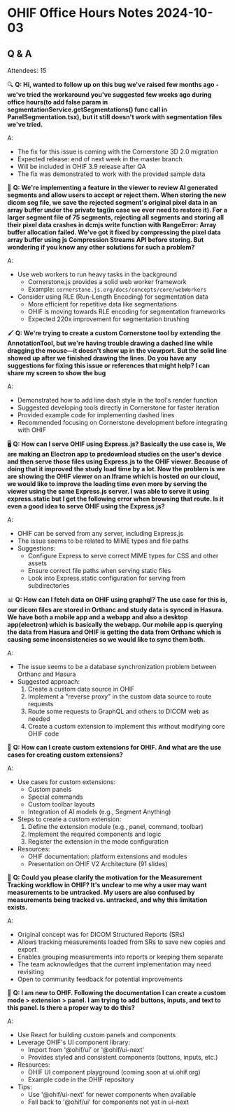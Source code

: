 # OHIF Office Hours Notes 2024-10-03

## Q & A

Attendees: 15

🔍 **Q: Hi, wanted to follow up on this bug we've raised few months ago - we've tried the workaround you've suggested few weeks ago during office hours(to add false param in segmentationService.getSegmentations() func call in PanelSegmentation.tsx), but it still doesn't work with segmentation files we've tried.**

A:
- The fix for this issue is coming with the Cornerstone 3D 2.0 migration
- Expected release: end of next week in the master branch
- Will be included in OHIF 3.9 release after QA
- The fix was demonstrated to work with the provided sample data

💾 **Q: We're implementing a feature in the viewer to review AI generated segments and allow users to accept or reject them. When storing the new dicom seg file, we save the rejected segment's original pixel data in an array buffer under the private tag(in case we ever need to restore it). For a larger segment file of 75 segments, rejecting all segments and storing all their pixel data crashes in dcmjs write function with RangeError: Array buffer allocation failed. We've got it fixed by compressing the pixel data array buffer using js Compression Streams API before storing. But wondering if you know any other solutions for such a problem?**

A:
- Use web workers to run heavy tasks in the background
  - Cornerstone.js provides a solid web worker framework
  - Example: `cornerstone.js.org/docs/concepts/core/webWorkers`
- Consider using RLE (Run-Length Encoding) for segmentation data
  - More efficient for repetitive data like segmentations
  - OHIF is moving towards RLE encoding for segmentation frameworks
  - Expected 220x improvement for segmentation brushing

🖌️ **Q: We're trying to create a custom Cornerstone tool by extending the AnnotationTool, but we're having trouble drawing a dashed line while dragging the mouse—it doesn't show up in the viewport. But the solid line showed up after we finished drawing the lines. Do you have any suggestions for fixing this issue or references that might help? I can share my screen to show the bug**

A:
- Demonstrated how to add line dash style in the tool's render function
- Suggested developing tools directly in Cornerstone for faster iteration
- Provided example code for implementing dashed lines
- Recommended focusing on Cornerstone development before integrating with OHIF

🖥️ **Q: How can I serve OHIF using Express.js? Basically the use case is, We are making an Electron app to predownload studies on the user's device and then serve those files using Express.js to the OHIF viewer. Because of doing that it improved the study load time by a lot. Now the problem is we are showing the OHIF viewer on an Iframe which is hosted on our cloud, we would like to improve the loading time even more by serving the viewer using the same Express.js server. I was able to serve it using express.static but I get the following error when browsing that route. Is it even a good idea to serve OHIF using the Express.js?**

A:
- OHIF can be served from any server, including Express.js
- The issue seems to be related to MIME types and file paths
- Suggestions:
  - Configure Express to serve correct MIME types for CSS and other assets
  - Ensure correct file paths when serving static files
  - Look into Express.static configuration for serving from subdirectories

📊 **Q: How can I fetch data on OHIF using graphql? The use case for this is, our dicom files are stored in Orthanc and study data is synced in Hasura. We have both a mobile app and a webapp and also a desktop app(electron) which is basically the webapp. Our mobile app is querying the data from Hasura and OHIF is getting the data from Orthanc which is causing some inconsistencies so we would like to sync them both.**

A:
- The issue seems to be a database synchronization problem between Orthanc and Hasura
- Suggested approach:
  1. Create a custom data source in OHIF
  2. Implement a "reverse proxy" in the custom data source to route requests
  3. Route some requests to GraphQL and others to DICOM web as needed
  4. Create a custom extension to implement this without modifying core OHIF code

🧩 **Q: How can I create custom extensions for OHIF. And what are the use cases for creating custom extensions?**

A:
- Use cases for custom extensions:
  - Custom panels
  - Special commands
  - Custom toolbar layouts
  - Integration of AI models (e.g., Segment Anything)
- Steps to create a custom extension:
  1. Define the extension module (e.g., panel, command, toolbar)
  2. Implement the required components and logic
  3. Register the extension in the mode configuration
- Resources:
  - OHIF documentation: platform extensions and modules
  - Presentation on OHIF V2 Architecture (91 slides)

📏 **Q: Could you please clarify the motivation for the Measurement Tracking workflow in OHIF? It's unclear to me why a user may want measurements to be untracked. My users are also confused by measurements being tracked vs. untracked, and why this limitation exists.**

A:
- Original concept was for DICOM Structured Reports (SRs)
- Allows tracking measurements loaded from SRs to save new copies and export
- Enables grouping measurements into reports or keeping them separate
- The team acknowledges that the current implementation may need revisiting
- Open to community feedback for potential improvements

🎨 **Q: I am new to OHIF. Following the documentation I can create a custom mode > extension > panel. I am trying to add buttons, inputs, and text to this panel. Is there a proper way to do this?**

A:
- Use React for building custom panels and components
- Leverage OHIF's UI component library:
  - Import from '@ohif/ui' or '@ohif/ui-next'
  - Provides styled and consistent components (buttons, inputs, etc.)
- Resources:
  - OHIF UI component playground (coming soon at ui.ohif.org)
  - Example code in the OHIF repository
- Tips:
  - Use '@ohif/ui-next' for newer components when available
  - Fall back to '@ohif/ui' for components not yet in ui-next


